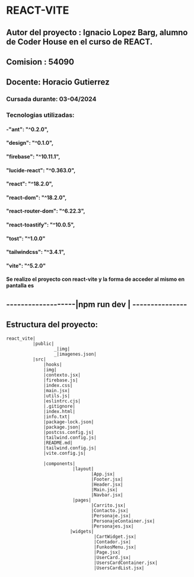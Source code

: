# REACT-VITE
  ## Autor del proyecto : Ignacio Lopez Barg, alumno de Coder House en el curso de REACT.
 ## Comision : 54090
 ## Docente: Horacio Gutierrez
### Cursada durante: 03-04/2024

### Tecnologias utilizadas:
#### -"ant": "^0.2.0",
  ####  "design": "^0.1.0",
  ####  "firebase": "^10.11.1",
  ####  "lucide-react": "^0.363.0",
  ####  "react": "^18.2.0",
#### "react-dom": "^18.2.0",
   #### "react-router-dom": "^6.22.3",
   #### "react-toastify": "^10.0.5",
   #### "tost": "^1.0.0"
  ####  "tailwindcss": "^3.4.1",
  ####  "vite": "^5.2.0"

  ####  Se realizo el proyecto con react-vite y la forma de acceder al mismo en pantalla es
    
  ##  -------------------|npm run dev | ---------------
   ## Estructura del proyecto:

    react_vite|
              |public| 
                      _|img|
                      _|imagenes.json| 
              |src|
                  |hooks| 
                  |img| 
                  |contexto.jsx|
                  |firebase.js|
                  |index.css|
                  |main.jsx|
                  |utils.js|
                  |eslintrc.cjs|
                  |.gitignore|
                  |index.html|
                  |info.txt|
                  |package-lock.json|
                  |package.json| 
                  |postcss.config.js|
                  |tailwind.config.js|
                  |README.md|
                  |tailwind.config.js|
                  |vite.config.js|

                  |components|
                             |layout| 
                                    |App.jsx|
                                    |Footer.jsx|
                                    |Header.jsx|
                                    |Main.jsx|
                                    |Navbar.jsx| 
                             |pages|
                                    |Carrito.jsx|
                                    |Contacto.jsx|
                                    |Personaje.jsx|
                                    |PersonajeContainer.jsx|
                                    |Personajes.jsx| 
                            |widgets| 
                                     |CartWidget.jsx|
                                     |Contador.jsx|
                                     |FunkosMenu.jsx|
                                     |Page.jsx|
                                     |UserCard.jsx|
                                     |UsersCardContainer.jsx|
                                     |UsersCardList.jsx|



